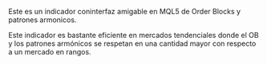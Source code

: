 Este es un indicador coninterfaz amigable en MQL5 de Order Blocks y patrones armonicos. 

Este indicador es bastante eficiente en mercados tendenciales donde el OB y los patrones armónicos se respetan en una cantidad mayor con respecto a un mercado en rangos. 

